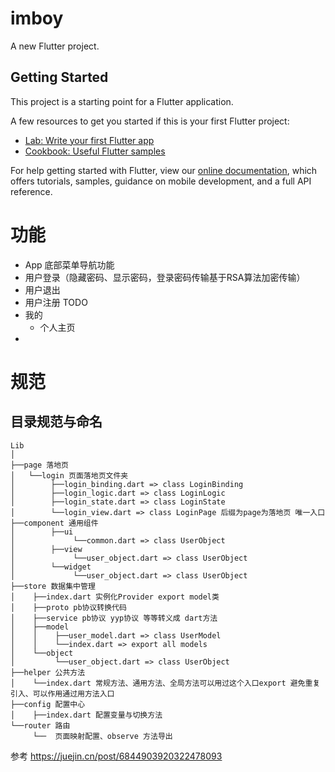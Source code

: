# imboy

A new Flutter project.

## Getting Started

This project is a starting point for a Flutter application.

A few resources to get you started if this is your first Flutter project:

- [Lab: Write your first Flutter app](https://flutter.dev/docs/get-started/codelab)
- [Cookbook: Useful Flutter samples](https://flutter.dev/docs/cookbook)

For help getting started with Flutter, view our
[online documentation](https://flutter.dev/docs), which offers tutorials,
samples, guidance on mobile development, and a full API reference.

# 功能

* App 底部菜单导航功能
* 用户登录（隐藏密码、显示密码，登录密码传输基于RSA算法加密传输）
* 用户退出
* 用户注册 TODO
* 我的
    * 个人主页
* 

# 规范

## 目录规范与命名
```
Lib
│
├──page 落地页
│   └──login 页面落地页文件夹
│        ├──login_binding.dart => class LoginBinding 
│        ├──login_logic.dart => class LoginLogic 
│        ├──login_state.dart => class LoginState 
│        └──login_view.dart => class LoginPage 后缀为page为落地页 唯一入口
├──component 通用组件
│        ├──ui  
│             └──common.dart => class UserObject
│        ├──view 
│             └──user_object.dart => class UserObject
│        └──widget
│             └──user_object.dart => class UserObject
├──store 数据集中管理
│    ├──index.dart 实例化Provider export model类
│    ├──proto pb协议转换代码
│    ├──service pb协议 yyp协议 等等转义成 dart方法
│    ├──model
│    │    ├──user_model.dart => class UserModel
│    │    └──index.dart => export all models
│    └──object
│         └──user_object.dart => class UserObject
├──helper 公共方法
│    └──index.dart 常规方法、通用方法、全局方法可以用过这个入口export 避免重复引入、可以作用通过用方法入口
├──config 配置中心
│    ├──index.dart 配置变量与切换方法
└──router 路由
     └──  页面映射配置、observe 方法导出

```

参考 https://juejin.cn/post/6844903920322478093